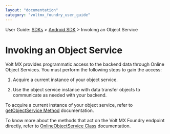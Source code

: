 ```yaml
---
layout: "documentation"
category: "voltmx_foundry_user_guide"
---
```

                             

User Guide: [SDKs](../Foundry_SDKs.html) > [Android SDK](Installing_Android_SDK.html) > Invoking an Object Service

Invoking an Object Service
==========================

Volt MX  provides programmatic access to the backend data through Online Object Services. You must perform the following steps to gain the access:

1.  Acquire a current instance of your object service.

1.  Use the object service instance with data transfer objects to communicate as needed with your backend.

To acquire a current instance of your object service, refer to [getObjectService Method](getObjectService_Method.html) documentation.

To know more about the methods that act on the Volt MX Foundry endpoint directly, refer to [OnlineObjectService Class](OnlineObjectService_Class.html) documentation.
